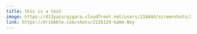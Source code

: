 ```yaml
---
title: this is a test
image: https://d13yacurqjgara.cloudfront.net/users/118444/screenshots/2126129/gameboy.gif
link: https://dribbble.com/shots/2126129-Game-Boy
---
```

